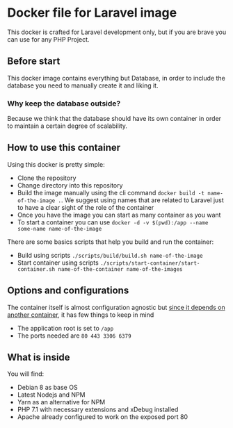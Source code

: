 # Docker file for Laravel image

This docker is crafted for Laravel development only, but if you are brave you can use for any PHP Project.

## Before start

This docker image contains everything but Database, in order to include the database you need to manually create it and liking it.

### Why keep the database outside?

Because we think that the database should have its own container in order to maintain a certain degree of scalability.

## How to use this container

Using this docker is pretty simple:

- Clone the repository
- Change directory into this repository
- Build the image manually using the cli command `docker build -t name-of-the-image .`. We suggest using names that are related to Laravel just to have a clear sight of the role of the container
- Once you have the image you can start as many container as you want
- To start a container you can use `docker -d -v $(pwd):/app --name some-name name-of-the-image`

There are some basics scripts that help you build and run the container:

- Build using scripts `./scripts/build/build.sh name-of-the-image`
- Start container using scripts `./scripts/start-container/start-container.sh name-of-the-container name-of-the-images`

## Options and configurations

The container itself is almost configuration agnostic but [since it depends on another container](https://github.com/webdevops/Dockerfile), it has few things to keep in mind

- The application root is set to `/app`
- The ports needed are `80 443 3306 6379`

## What is inside

You will find:

- Debian 8 as base OS
- Latest Nodejs and NPM
- Yarn as an alternative for NPM
- PHP 7.1 with necessary extensions and xDebug installed
- Apache already configured to work on the exposed port 80